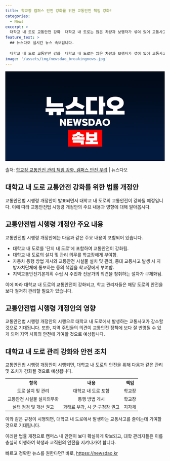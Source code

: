 ```yaml
---
title: 학교장 캠퍼스 안전 강화를 위한 교통안전 책임 강화!
categories:
  - News
excerpt: >
  대학교 내 도로 교통안전 강화  대학교 내 도로는 많은 차량과 보행자가 섞여 있어 교통사고의 위험이 높은 공…
feature_text: >
  ## 뉴스다오 실시간 뉴스 속보입니다.

  대학교 내 도로 교통안전 강화  대학교 내 도로는 많은 차량과 보행자가 섞여 있어 교통사고의 위험이 높은 공…
image: '/assets/img/newsdao_breakingnews.jpg'
---
```


![뉴스다오 속보](/assets/img/newsdao_breakingnews.jpg)

<p>출처: <a href="httpss://newsdao.kr/4701" rel="dofollow">학교장 교통안전 관리 책임 강화, 캠퍼스 안전 우려</a> | 뉴스다오</p>

<h2 data-ke-size="size26">대학교 내 도로 교통안전 강화를 위한 법률 개정안</h2>
교통안전법 시행령 개정안이 발표되면서 대학교 내 도로의 교통안전이 강화될 예정입니다. 이에 따라 교통안전법 시행령 개정안의 주요 내용과 영향에 대해 알아봅시다.

<h2 data-ke-size="size24">교통안전법 시행령 개정안 주요 내용</h2>
교통안전법 시행령 개정안에는 다음과 같은 주요 내용이 포함되어 있습니다.

<ul>
  <li>대학교 내 도로를 '단지 내 도로'에 포함하여 교통안전이 강화됨.</li>
  <li>대학교 내 도로의 설치 및 관리 의무를 학교장에게 부여함.</li>
  <li>자동차 통행 방법 게시와 교통안전 시설물 설치 및 관리, 중대 교통사고 발생 시 지방자치단체에 통보하는 등의 책임을 학교장에게 부여함.</li>
  <li>지역교통안전기본계획 수립 시 주민과 전문가의 의견을 청취하는 절차가 구체화됨.</li>
</ul>

이에 따라 대학교 내 도로의 교통안전이 강화되고, 학교 관리자들은 해당 도로의 안전을 보다 철저히 관리할 필요가 있습니다.

<h2 data-ke-size="size24">교통안전법 시행령 개정안의 영향</h2>
교통안전법 시행령 개정안의 시행으로 대학교 내 도로에서 발생하는 교통사고가 감소할 것으로 기대됩니다. 또한, 지역 주민들의 의견이 교통안전 정책에 보다 잘 반영될 수 있게 되어 지역 사회의 안전에 기여할 것으로 예상됩니다.

<h2 data-ke-size="size24">대학교 내 도로 관리 강화와 안전 조치</h2>
교통안전법 시행령 개정안이 시행되면, 대학교 내 도로의 안전을 위해 다음과 같은 관리 및 조치가 강화될 것으로 예상됩니다.

<table>
  <tr>
    <td style="text-align: center; height: 17px;"><b>항목</b></td>
    <td style="text-align: center; height: 17px;"><b>내용</b></td>
    <td style="text-align: center; height: 17px;"><b>책임</b></td>
  </tr>
  <tr>
    <td style="text-align: center; height: 17px;">도로 설치 및 관리</td>
    <td style="text-align: center; height: 17px;">대학교 내 도로 포함</td>
    <td style="text-align: center; height: 17px;">학교장</td>
  </tr>
  <tr>
    <td style="text-align: center; height: 17px;">교통안전 시설물 설치의무화</td>
    <td style="text-align: center; height: 17px;">통행 방법 게시</td>
    <td style="text-align: center; height: 17px;">학교장</td>
  </tr>
  <tr>
    <td style="text-align: center; height: 17px;">실태 점검 및 개선 권고</td>
    <td style="text-align: center; height: 17px;">과태료 부과, 시·군·구청장 권고</td>
    <td style="text-align: center; height: 17px;">지자체</td>
  </tr>
</table>

이와 같은 규정이 시행되면, 대학교 내 도로에서 발생하는 교통사고를 줄이는데 기여할 것으로 기대됩니다.

이러한 법률 개정으로 캠퍼스 내 안전이 보다 확실하게 확보되고, 대학 관리자들은 이를 충실히 이행하여 학생과 교직원의 안전을 지켜나가야 합니다. 

빠르고 정확한 뉴스를 원한다면? 바로, <a href="httpss://newsdao.kr" rel="dofollow">httpss://newsdao.kr</a>


